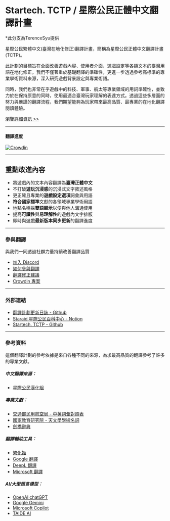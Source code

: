 # Startech. TCTP / 星際公民正體中文翻譯計畫
*此分支為TerenceSyu提供

星際公民繁體中文(臺灣在地化修正)翻譯計畫，簡稱為星際公民正體中文翻譯計畫(TCTP)。

此計劃的目標旨在全面改善遊戲內容、使用者介面、遊戲設定等各類文本的臺灣用語在地化修正。我們不僅著重於基礎翻譯的準確性，更進一步透過參考高標準的專業學術資料來源，深入研究遊戲背景設定與專業術語。

同時，我們也非常在乎遊戲中的科技、軍事、航太等專業領域的用詞準確性，並致力於在保持原意的同時，使用最適合臺灣玩家理解的表達方式。透過這些多層面的努力與嚴謹的翻譯流程，我們期望能夠為玩家帶來最高品質、最專業的在地化翻譯閱讀體驗。

[瀏覽詳細資訊 >>](https://staraid.notion.site/1502405be3fe806ea0bacb9b68aeced0)

---

#### 翻譯進度

[![Crowdin](https://badges.crowdin.net/scct_zh-tw/localized.svg)](https://crowdin.com/project/scct_zh-tw)

---

## **重點改進內容**
- 將遊戲內的文本內容翻譯為**臺灣正體中文**
- 不打破**遊玩沉浸感**的沉浸式文字敘述風格
- 更正確且專業的**遊戲設定選項**詞彙與用語
- **符合國家標準**文獻的各領域專業學術用語
- 地點名稱採**雙語顯示**以便與他人溝通使用
- 提高**可讀性**與**易理解性**的遊戲內文字排版
- 即時與遊戲**最新版本同步更新**的翻譯進度

---

### 參與翻譯
與我們一同透過社群力量持續改善翻譯品質
- [加入 Discord](https://discord.gg/4YKMayH2AD)
- [如何參與翻譯](https://staraid.notion.site/15c2405be3fe8028be12d8d6bfeea0db?pvs=4)
- [翻譯修正建議](https://staraid.notion.site/1512405be3fe80d79fc0c49a17ece571?pvs=105)
- [Crowdin 專案](https://zh.crowdin.com/project/scct_zh-tw)

---

### 外部連結
- [翻譯計劃更新日誌 - Github](https://github.com/StarCitizenToolBox/LocalizationData/pulls?q=is%3Apr+is%3Aclosed+author%3Aeverland-3769)
- [Staraid 星際公民百科中心 - Notion](https://staraid.notion.site/1502405be3fe80e39c60d5197721182f?v=1982405be3fe804e813d000c14b5a89c)
- [Startech. TCTP - Github](https://github.com/Orbit-Startech/StarCitizen-TCTP)

---

### 參考資料
這個翻譯計劃的參考依據是來自各種不同的來源，為求最高品質的翻譯參考了許多的專業文獻。

##### 中文翻譯來源：
- [星際公民漢化組](https://www.starcitizenzw.com/)
##### 專業文獻：
- [交通部民用航空局 - 中英詞彙對照表](https://www.caa.gov.tw/BilingualVoca.aspx?a=744&lang=1)
- [國家教育研究院 - 天文學學術名詞](https://sheethub.com/data.gov.tw/%E5%9C%8B%E5%AE%B6%E6%95%99%E8%82%B2%E7%A0%94%E7%A9%B6%E9%99%A2-%E5%A4%A9%E6%96%87%E5%AD%B8%E5%AD%B8%E8%A1%93%E5%90%8D%E8%A9%9E/sql?sql=SELECT+*+FROM+this&page=14)
- [劍橋辭典](https://dictionary.cambridge.org/zht/)
##### 翻譯輔助工具：
- [繁化姬](https://zhconvert.org/)
- [Google 翻譯](https://translate.google.com.tw/)
- [DeepL 翻譯](https://www.deepl.com/zh/translator)
- [Microsoft 翻譯](https://www.microsoft.com/en-us/translator/zh-tw/)
##### AI/大型語言模型：
- [OpenAI chatGPT](https://chatgpt.com/)
- [Google Gemini](https://gemini.google.com/)
- [Microsoft Copilot](https://www.bing.com/)
- [TAIDE AI](https://taide.tw/index)